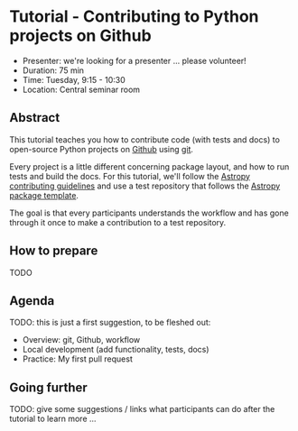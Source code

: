 # Tutorial - Contributing to Python projects on Github

* Presenter: we're looking for a presenter ... please volunteer!
* Duration: 75 min
* Time: Tuesday, 9:15 - 10:30
* Location: Central seminar room

## Abstract

This tutorial teaches you how to contribute code (with tests and docs)
to open-source Python projects on [Github](https://github.com/)
using [git](https://git-scm.com/).

Every project is a little different concerning package layout, 
and how to run tests and build the docs.
For this tutorial, we'll follow the
[Astropy contributing guidelines](http://astropy.readthedocs.org/en/latest/#contributing)
and use a test repository that follows the
[Astropy package template](https://github.com/astropy/package-template).

The goal is that every participants understands the workflow and
has gone through it once to make a contribution to a test repository.

## How to prepare

TODO

## Agenda

TODO: this is just a first suggestion, to be fleshed out:

- Overview: git, Github, workflow
- Local development (add functionality, tests, docs)
- Practice: My first pull request

## Going further

TODO: give some suggestions / links what participants can do
after the tutorial to learn more ...
